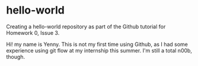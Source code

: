 # hello-world
Creating a hello-world repository as part of the Github tutorial for Homework 0, Issue 3. 

Hi! my name is Yenny. This is not my first time using Github, as I had some experience using git flow at my internship this summer. I'm still a total n00b, though. 
